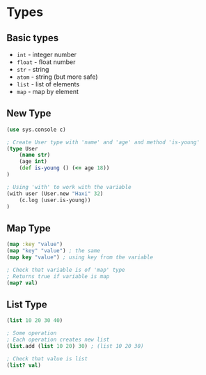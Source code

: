 # Types

## Basic types
* `int` - integer number
* `float` - float number
* `str` - string
* `atom` - string (but more safe)
* `list` - list of elements
* `map` - map by element




## New Type
```clojure
(use sys.console c)

; Create User type with 'name' and 'age' and method 'is-young'
(type User
    (name str)
    (age int)
    (def is-young () (<= age 18))
)

; Using 'with' to work with the variable
(with user (User.new "Haxi" 32)
    (c.log (user.is-young))
)
```



## Map Type
```clojure
(map :key "value")
(map "key" "value") ; the same
(map key "value") ; using key from the variable

; Check that variable is of 'map' type
; Returns true if variable is map
(map? val)
```


## List Type
```clojure
(list 10 20 30 40)

; Some operation
; Each operation creates new list
(list.add (list 10 20) 30) ; (list 10 20 30)

; Check that value is list
(list? val)
```